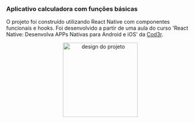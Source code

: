 ### Aplicativo calculadora com funções básicas

O projeto foi construído utilizando React Native com componentes funcionais e hooks. Foi desenvolvido a partir de uma aula do curso 'React Native: Desenvolva APPs Nativas para Android e iOS' da [Cod3r](https://cod3r.com.br/).

<p align="center">
   <img alt="design do projeto" width="200px" src="https://user-images.githubusercontent.com/70728380/154359833-20e4bf66-4c98-4701-9228-2c58fc7c65e8.png" />
<p>
